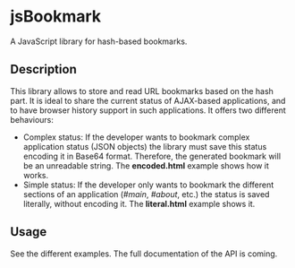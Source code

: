 jsBookmark
==========

A JavaScript library for hash-based bookmarks.

Description
-----------

This library allows to store and read URL bookmarks based on the hash part. It is ideal to share the current status of AJAX-based applications, and to have browser history support in such applications. It offers two different behaviours:

  * Complex status: If the developer wants to bookmark complex application status 
    (JSON objects) the library must save this status encoding it in Base64 format. 
    Therefore, the generated bookmark will be an unreadable string. The 
    __encoded.html__ example shows how it works.
  * Simple status: If the developer only wants to bookmark the different sections of
    an application (*#main*, *#about*, etc.) the status is saved literally, without
    encoding it. The __literal.html__ example shows it.


Usage
-----
  See the different examples. The full documentation of the API is coming.
